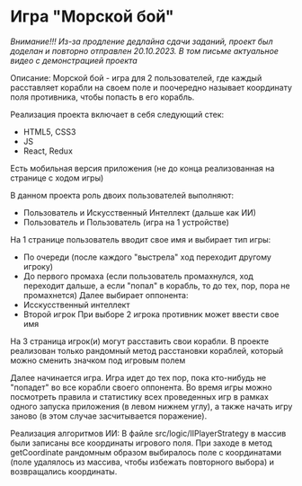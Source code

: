 # Игра "Морской бой" 

_Внимание!!! Из-за продление дедлайна сдачи заданий, проект был доделан и повторно отправлен 20.10.2023. В том письме актуальное видео с демонстрацией проекта_

Описание: Морской бой - игра для 2 пользователей, где каждый расставляет корабли на своем поле и поочередно называет координату поля противника, чтобы попасть в его корабль.

Реализация проекта включает в себя следующий стек:
- HTML5, CSS3
- JS
- React, Redux

Есть мобильная версия приложения (не до конца реализованная на странице с ходом игры)

В данном проекта роль двоих пользователей выполняют:
- Пользователь и Искусственный Интеллект (дальше как ИИ)
- Пользователь и Пользователь (игра на 1 устройстве)

На 1 странице пользователь вводит свое имя и выбирает тип игры:
- По очереди (после каждого "выстрела" ход переходит другому игроку)
- До первого промаха (если пользователь промахнулся, ход переходит дальше, а если "попал" в корабль, то до тех, пор, пора не промахнется)
Далее выбирает оппонента:
- Исскусственный интеллект
- Второй игрок
При выборе 2 игрока противник может ввести свое имя

На 3 страница игрок(и) могут расставить свои корабли. 
В проекте реализован только рандомный метод расстановки кораблей, который можно сменить значком под игровым полем

Далее начинается игра. Игра идет до тех пор, пока кто-нибудь не "попадет" во все корабли своего оппонента.
Во время игры можно посмотреть правила и статистику всех проведенных игр в рамках одного запуска приложения (в левом нижнем углу), а также начать игру заново (в этом случае засчитывается поражение).

Реализация алгоритмов ИИ:
В файле src/logic/IIPlayerStrategy в массив были записаны все координаты игрового поля. При заходе в метод getCoordinate рандомным образом выбиралось поле с координатами (поле удалялось из массива, чтобы избежать повторного выбора) и возвращались координаты.




